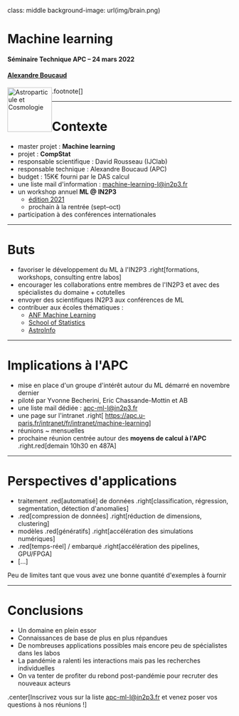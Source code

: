class: middle
background-image: url(img/brain.png)

# Machine learning

#### Séminaire Technique APC – 24 mars 2022
#### [Alexandre Boucaud][mail]

[mail]: mailto:aboucaud@apc.in2p3.fr

.footnote[<img src="http://www.apc.univ-paris7.fr/APC_CS/sites/default/files/logo-apc.png" height="100px" alt="Astroparticule et Cosmologie" style="float: left">]

---

# Contexte

- master projet : **Machine learning**
- projet : **CompStat**
- responsable scientifique : David Rousseau (IJClab)
- responsable technique : Alexandre Boucaud (APC)
- budget : 15K€ fourni par le DAS calcul
- une liste mail d'information : [machine-learning-l@in2p3.fr](mailto:machine-learning-l@in2p3.fr)
- un workshop annuel **ML @ IN2P3**
  - [édition 2021](https://indico.in2p3.fr/event/22938/)
  - prochain à la rentrée (sept–oct)
- participation à des conférences internationales

---

# Buts

- favoriser le développement du ML à l'IN2P3 .right[formations, workshops, consulting entre labos]
- encourager les collaborations entre membres de l'IN2P3 et avec des spécialistes du domaine + cotutelles
- envoyer des scientifiques IN2P3 aux conférences de ML
- contribuer aux écoles thématiques :
  - [ANF Machine Learning](https://webcast.in2p3.fr/container/machine-learning-pour-informaticiens)
  - [School of Statistics](https://indico.in2p3.fr/e/SOS2022)
  - [AstroInfo](https://astroinfo2021.sciencesconf.org/)

---

# Implications à l'APC

- mise en place d'un groupe d'intérêt autour du ML démarré en novembre dernier
- piloté par Yvonne Becherini, Eric Chassande-Mottin et AB
- une liste mail dédiée : [apc-ml-l@in2p3.fr](mailto:apc-ml-l@in2p3.fr)
- une page sur l'intranet .right[
    https://apc.u-paris.fr/intranet/fr/intranet/machine-learning]
- réunions ~ mensuelles 
- prochaine réunion centrée autour des **moyens de calcul à l'APC** .right.red[demain 10h30 en 487A]

---

# Perspectives d'applications

- traitement .red[automatisé] de données  .right[classification, régression, segmentation, détection d'anomalies]
- .red[compression de données] .right[réduction de dimensions, clustering]
- modèles .red[génératifs] .right[accélération des simulations numériques]
- .red[temps-réel] / embarqué .right[accélération des pipelines, GPU/FPGA]
- [...]

Peu de limites tant que vous avez une bonne quantité d'exemples à fournir

---

# Conclusions

- Un domaine en plein essor
- Connaissances de base de plus en plus répandues
- De nombreuses applications possibles mais encore peu de spécialistes dans les labos
- La pandémie a ralenti les interactions mais pas les recherches individuelles
- On va tenter de profiter du rebond post-pandémie pour recruter des nouveaux acteurs


.center[Inscrivez vous sur la liste apc-ml-l@in2p3.fr et venez poser vos questions à nos réunions !]